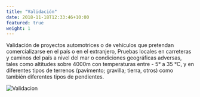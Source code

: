 ```yaml
---
title: "Validación"
date: 2018-11-18T12:33:46+10:00
featured: true
weight: 1
---
```


Validación de proyectos automotrices o de vehículos que pretendan comercializarse en el país o en el extranjero, Pruebas locales en carreteras y caminos del país a nivel del mar o condiciones geográficas adversas, tales como altitudes sobre 4000m con temperaturas entre - 5° a 35 °C, y en diferentes tipos de terrenos (pavimento; gravilla; tierra, otros) como también diferentes tipos de pendientes.

![Validacion](/images/car_check.jpeg)